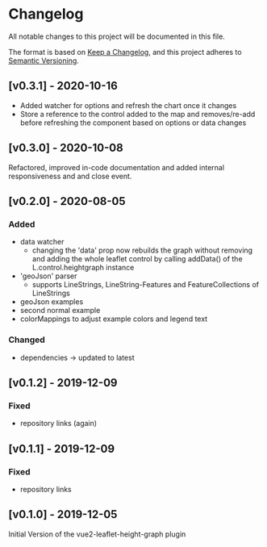# Changelog
All notable changes to this project will be documented in this file.

The format is based on [Keep a Changelog](https://keepachangelog.com/en/1.0.0/),
and this project adheres to [Semantic Versioning](https://semver.org/spec/v2.0.0.html).

<!--
## [Unreleased] - YYYY-MM-DD

### Added
- new feature

### Changed
- existing functionality

### Deprecated
- soon-to-be removed feature

### Removed
- now_removed_feature

### Fixed
- bug

### Security
- in case of vulnerabilities

-->

## [v0.3.1] - 2020-10-16

- Added watcher for options and refresh the chart once it changes
- Store a reference to the control added to the map and removes/re-add before refreshing the component
based on options or data changes

## [v0.3.0] - 2020-10-08

Refactored, improved in-code documentation and added internal responsiveness and and close event.

## [v0.2.0] - 2020-08-05

### Added

- data watcher
    - changing the 'data' prop now rebuilds the graph without
    removing and adding the whole leaflet control by calling
    addData() of the L.control.heightgraph instance
- 'geoJson' parser
    - supports LineStrings, LineString-Features and FeatureCollections of
    LineStrings
- geoJson examples
- second normal example
- colorMappings to adjust example colors and legend text

### Changed
- dependencies -> updated to latest

## [v0.1.2] - 2019-12-09

### Fixed
- repository links (again)

## [v0.1.1] - 2019-12-09

### Fixed
- repository links


## [v0.1.0] - 2019-12-05
Initial Version of the vue2-leaflet-height-graph plugin
